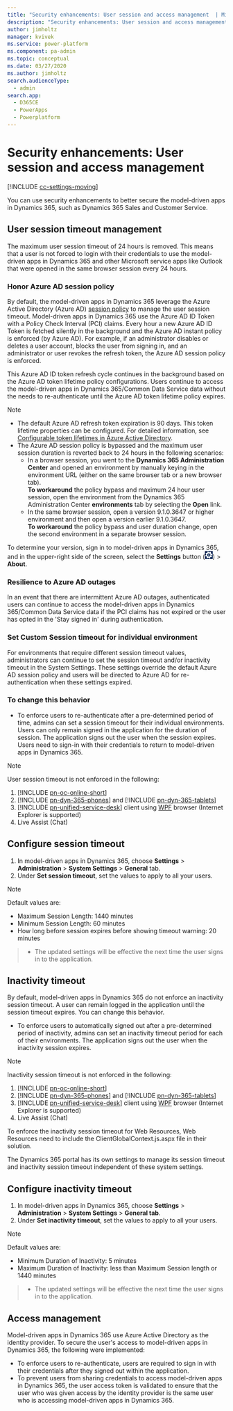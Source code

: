 ```yaml
---
title: "Security enhancements: User session and access management  | MicrosoftDocs"
description: "Security enhancements: User session and access management"
author: jimholtz
manager: kvivek
ms.service: power-platform
ms.component: pa-admin
ms.topic: conceptual
ms.date: 03/27/2020
ms.author: jimholtz
search.audienceType: 
  - admin
search.app: 
  - D365CE
  - PowerApps
  - Powerplatform
---
```

# Security enhancements: User session and access management 

[!INCLUDE [cc-settings-moving](../includes/cc-settings-moving.md)] 

You can use security enhancements to better secure the model-driven apps in Dynamics 365, such as Dynamics 365 Sales and Customer Service. 

## User session timeout management


The maximum user session timeout of 24 hours is removed.  This means that a user is not forced to login with their credentials to use the model-driven apps in Dynamics 365 and other Microsoft service apps like Outlook that were opened in the same browser session every 24 hours. 

### Honor Azure AD session policy 
By default, the model-driven apps in Dynamics 365 leverage the Azure Active Directory (Azure AD) [session policy](https://docs.microsoft.com/azure/active-directory/develop/active-directory-configurable-token-lifetimes) to manage the user session timeout.  Model-driven apps in Dynamics 365 use the Azure AD ID Token with a Policy Check Interval (PCI) claims.  Every hour a new Azure AD ID Token is fetched silently in the background and the Azure AD instant policy is enforced (by Azure AD). For example, if an administrator disables or deletes a user account, blocks the user from signing in, and an administrator or user revokes the refresh token, the Azure AD session policy is enforced. 

This Azure AD ID token refresh cycle continues in the background based on the Azure AD token lifetime policy configurations.  Users continue to access the model-driven apps in Dynamics 365/Common Data Service data without the needs to re-authenticate until the Azure AD token lifetime policy expires. 

> [!NOTE]
> - The default Azure AD refresh token expiration is 90 days.  This token lifetime properties can be configured. For detailed information, see [Configurable token lifetimes in Azure Active Directory](https://docs.microsoft.com/azure/active-directory/develop/active-directory-configurable-token-lifetimes#configurable-token-lifetime-properties).
> - The Azure AD session policy is bypassed and the maximum user session duration is reverted back to 24 hours in the following scenarios:
>   - In a browser session, you went to the **Dynamics 365 Administration Center** and opened an environment by manually keying in the environment URL (either on the same browser tab or a new browser tab).<br/> 
>     **To workaround** the policy bypass and maximum 24 hour user session, open the environment from the Dynamics 365 Administration Center **environments** tab by selecting the **Open** link.
>   - In the same browser session, open a version 9.1.0.3647 or higher environment and then open a version earlier 9.1.0.3647. <br/>
>     **To workaround** the policy bypass and user duration change, open the second environment in a separate browser session.
>
> To determine your version, sign in to model-driven apps in Dynamics 365, and in the upper-right side of the screen, select the **Settings** button (![User profile Settings button](media/user-profile-settings-button.png)) > **About**. 


### Resilience to Azure AD outages 
In an event that there are intermittent Azure AD outages, authenticated users can continue to access the model-driven apps in Dynamics 365/Common Data Service data if the PCI claims has not expired or the user has opted in the 'Stay signed in' during authentication. 

### Set Custom Session timeout for individual environment 
For environments that require different session timeout values, administrators can continue to set the session timeout and/or inactivity timeout in the System Settings.  These settings override the default Azure AD session policy and users will be directed to Azure AD for re-authentication when these settings expired.   

### To change this behavior

- To enforce users to re-authenticate after a pre-determined period of time, admins can set a session timeout for their individual environments.  Users can only remain signed in the application for the duration of session.  The application signs out the user when the session expires.  Users need to sign-in with their credentials to return to model-driven apps in Dynamics 365.

> [!NOTE]
> User session timeout is not enforced in the following:
> 1. [!INCLUDE [pn-oc-online-short](../includes/pn-oc-online-short.md)]
> 2. [!INCLUDE [pn-dyn-365-phones](../includes/pn-dyn-365-phones.md)] and [!INCLUDE [pn-dyn-365-tablets](../includes/pn-dyn-365-tablets.md)]
> 3. [!INCLUDE [pn-unified-service-desk](../includes/pn-unified-service-desk.md)] client using [WPF](https://docs.microsoft.com/dotnet/framework/wpf/) browser (Internet Explorer is supported)
> 4. Live Assist (Chat)

## Configure session timeout 

1. In model-driven apps in Dynamics 365, choose **Settings** > **Administration** > **System Settings** > **General** tab.
2. Under **Set session timeout**, set the values to apply to all your users.

> [!NOTE]
> Default values are:
> - Maximum Session Length: 1440 minutes
> - Minimum Session Length: 60 minutes
> - How long before session expires before showing timeout warning: 20 minutes

> - The updated settings will be effective the next time the user signs in to the application.

## Inactivity timeout

By default, model-driven apps in Dynamics 365 do not enforce an inactivity session timeout.  A user can remain logged in the application until the session timeout expires.  You can change this behavior.

- To enforce users to automatically signed out after a pre-determined period of inactivity, admins can set an inactivity timeout period for each of their environments. The application signs out the user when the inactivity session expires.

> [!NOTE]
> Inactivity session timeout is not enforced in the following:
> 1. [!INCLUDE [pn-oc-online-short](../includes/pn-oc-online-short.md)]
> 2. [!INCLUDE [pn-dyn-365-phones](../includes/pn-dyn-365-phones.md)] and [!INCLUDE [pn-dyn-365-tablets](../includes/pn-dyn-365-tablets.md)]
> 3. [!INCLUDE [pn-unified-service-desk](../includes/pn-unified-service-desk.md)] client using [WPF](https://docs.microsoft.com/dotnet/framework/wpf/) browser (Internet Explorer is supported)
> 4. Live Assist (Chat)

To enforce the inactivity session timeout for Web Resources, Web Resources need to include the ClientGlobalContext.js.aspx file in their solution.

The Dynamics 365 portal has its own settings to manage its session timeout and inactivity session timeout independent of these system settings.

## Configure inactivity timeout

1. In model-driven apps in Dynamics 365, choose **Settings** > **Administration** > **System Settings** > **General tab**.
2. Under **Set inactivity timeout**, set the values to apply to all your users.

> [!NOTE]
> Default values are:
> - Minimum Duration of Inactivity: 5 minutes
> - Maximum Duration of Inactivity: less than Maximum Session length or 1440 minutes

> - The updated settings will be effective the next time the user signs in to the application. 

## Access management

Model-driven apps in Dynamics 365 use Azure Active Directory as the identity provider.  To secure the user's access to model-driven apps in Dynamics 365, the following were implemented:

- To enforce users to re-authenticate, users are required to sign in with their credentials after they signed out within the application. 
- To prevent users from sharing credentials to access model-driven apps in Dynamics 365, the user access token is validated to ensure that the user who was given access by the identity provider is the same user who is accessing model-driven apps in Dynamics 365.

